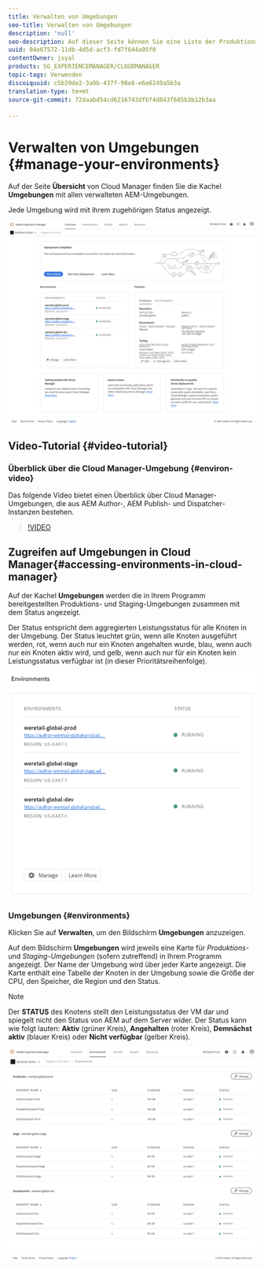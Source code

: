 ```yaml
---
title: Verwalten von Umgebungen
seo-title: Verwalten von Umgebungen
description: 'null'
seo-description: Auf dieser Seite können Sie eine Liste der Produktions- und Nicht-Produktionsumgebungen anzeigen, die zum Einrichten und Ausführen der CI/CD-Pipeline in Cloud Manager verwendet werden.
uuid: 04e67572-11db-4d5d-acf3-fd7f644a95f0
contentOwner: jsyal
products: SG_EXPERIENCEMANAGER/CLOUDMANAGER
topic-tags: Verwenden
discoiquuid: c5b39de2-3a9b-437f-98e8-e6e6249a5b3a
translation-type: tm+mt
source-git-commit: 72daabd54cd6216743dfbf4d843f685b3b12b3aa

---
```



# Verwalten von Umgebungen {#manage-your-environments}

Auf der Seite **Übersicht** von Cloud Manager finden Sie die Kachel **Umgebungen** mit allen verwalteten AEM-Umgebungen.

Jede Umgebung wird mit ihrem zugehörigen Status angezeigt.

![](assets/Manage-Environments1.png)

## Video-Tutorial {#video-tutorial}

### Überblick über die Cloud Manager-Umgebung {#environ-video}

Das folgende Video bietet einen Überblick über Cloud Manager-Umgebungen, die aus AEM Author-, AEM Publish- und Dispatcher-Instanzen bestehen.

>[!VIDEO](https://video.tv.adobe.com/v/26318/?captions=ger)

## Zugreifen auf Umgebungen in Cloud Manager{#accessing-environments-in-cloud-manager}

Auf der Kachel **Umgebungen** werden die in Ihrem Programm bereitgestellten Produktions- und Staging-Umgebungen zusammen mit dem Status angezeigt.

Der Status entspricht dem aggregierten Leistungsstatus für alle Knoten in der Umgebung. Der Status leuchtet grün, wenn alle Knoten ausgeführt werden, rot, wenn auch nur ein Knoten angehalten wurde, blau, wenn auch nur ein Knoten aktiv wird, und gelb, wenn auch nur für ein Knoten kein Leistungsstatus verfügbar ist (in dieser Prioritätsreihenfolge).

![](assets/Environments-card-new.png)

### Umgebungen {#environments}

Klicken Sie auf **Verwalten**, um den Bildschirm **Umgebungen** anzuzeigen.

Auf dem Bildschirm **Umgebungen** wird jeweils eine Karte für *Produktions-* und *Staging-Umgebungen* (sofern zutreffend) in Ihrem Programm angezeigt. Der Name der Umgebung wird über jeder Karte angezeigt. Die Karte enthält eine Tabelle der Knoten in der Umgebung sowie die Größe der CPU, den Speicher, die Region und den Status.

>[!NOTE]
>
>Der **STATUS** des Knotens stellt den Leistungsstatus der VM dar und spiegelt nicht den Status von AEM auf dem Server wider. Der Status kann wie folgt lauten: **Aktiv** (grüner Kreis), **Angehalten** (roter Kreis), **Demnächst aktiv** (blauer Kreis) oder **Nicht verfügbar** (gelber Kreis).

![](assets/Environments-tab.png)
